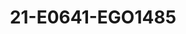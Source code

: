 ---
title: 21-E0641-EGO1485
image: /v1543919832/viterbo/21-E0641-EGO1485.jpg
brand: ego
layout: vestito
---